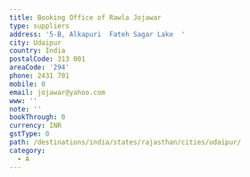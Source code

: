 ```yaml
---
title: Booking Office of Rawla Jojawar
type: suppliers
address: '5-B, Alkapuri  Fateh Sagar Lake  '
city: Udaipur
country: India
postalCode: 313 001
areaCode: '294'
phone: 2431 701
mobile: 0
email: jojawar@yahoo.com
www: ''
note: ''
bookThrough: 0
currency: INR
gstType: 0
path: /destinations/india/states/rajasthan/cities/udaipur/
category:
  - A
---
```


